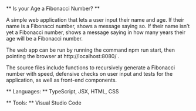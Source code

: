 ** Is your Age a Fibonacci Number? **

A simple web application that lets a user input their name and age. If their name is a Fibonacci number, shows a message saying so. If their name isn’t yet a Fibonacci number, shows a message saying in how many years their age will be a Fibonacci number.

The web app can be run by running the command npm run start, then pointing the browser at http://localhost:8080/ .

The source files include functions to recursively generate a Fibonacci number with speed, defensive checks on user input and tests for the application, as well as front-end components.


** Languages: **
TypeScript, JSX, HTML, CSS

** Tools: **
Visual Studio Code